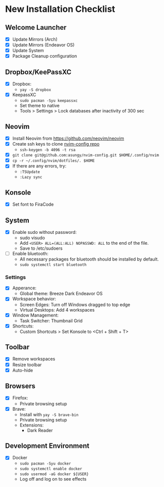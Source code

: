 # New Installation Checklist

## Welcome Launcher
-[x] Update Mirrors (Arch)
-[x] Update Mirrors (Endeavor OS)
-[x] Update System
-[x] Package Cleanup configuration

## Dropbox/KeePassXC
-[x] Dropbox:
  - `yay -S dropbox`
-[x] KeepassXC
  - `sudo pacman -Syu keepassxc`
  - Set theme to native
  - Tools > Settings > Lock databases after inactivity of 300 sec

## Neovim
-[x] Install Neovim from https://github.com/neovim/neovim
-[x] Create ssh keys to clone [nvim-config repo](https://github.com/asungy/nvim-config)
  - `ssh-keygen -b 4096 -t rsa`
-[x] `git clone git@github.com:asungy/nvim-config.git $HOME/.config/nvim`
-[x] `cp -r ~/.config/nvim/dotfiles/. $HOME`
-[x] If there are any errors, try:
  - `:TSUpdate`
  - `:Lazy sync`

## Konsole
-[x] Set font to FiraCode

## System
-[x] Enable sudo without password:
  - sudo visudo
  - Add `<USER> ALL=(ALL:ALL) NOPASSWD: ALL` to the end of the file.
  - Save to /etc/sudoers
-[ ] Enable bluetooth:
  - All necessary packages for bluetooth should be installed by default.
  - `sudo systemctl start bluetooth`

### Settings
-[x] Apperance:
  - Global theme: Breeze Dark Endeavor OS
-[x] Workspace behavior:
  - Screen Edges: Turn off Windows dragged to top edge
  - Virtual Desktops: Add 4 workspaces
-[x] Window Management:
  - Task Switcher: Thumbnail Grid
-[x] Shortcuts:
  - Custom Shortcuts > Set Konsole to <Ctrl + Shift + T>

## Toolbar
-[x] Remove workspaces
-[x] Resize toolbar
-[x] Auto-hide

## Browsers
-[x] Firefox:
    - Private browsing setup
-[x] Brave:
  - Install with `yay -S brave-bin`
  - Private browsing setup
  - Extensions:
    - Dark Reader

## Development Environment
-[x] Docker
  - `sudo pacman -Syu docker`
  - `sudo systemctl enable docker`
  - `sudo usermod -aG docker ${USER}`
  - Log off and log on to see effects
